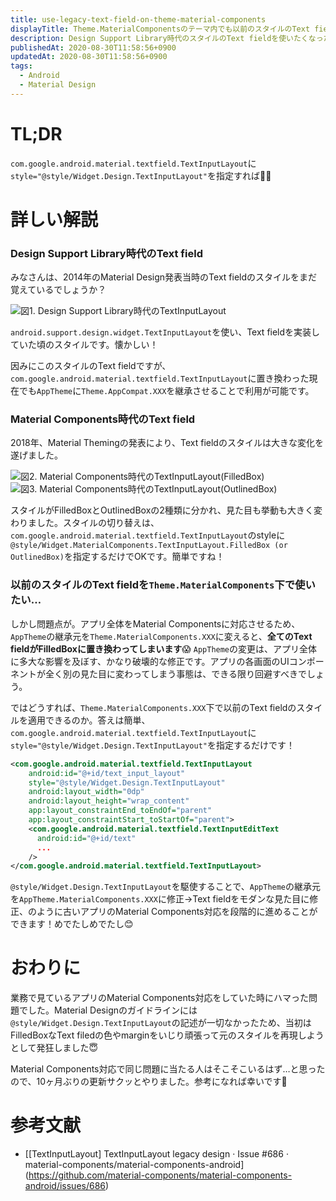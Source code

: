 ```yaml
---
title: use-legacy-text-field-on-theme-material-components
displayTitle: Theme.MaterialComponentsのテーマ内でも以前のスタイルのText fieldを使いたい
description: Design Support Library時代のスタイルのText fieldを使いたくなった時の備忘録です。
publishedAt: 2020-08-30T11:58:56+0900
updatedAt: 2020-08-30T11:58:56+0900
tags:
  - Android
  - Material Design
---
```


# TL;DR

`com.google.android.material.textfield.TextInputLayout`に`style="@style/Widget.Design.TextInputLayout"`を指定すれば🙆‍♂️

# 詳しい解説
### Design Support Library時代のText field

みなさんは、2014年のMaterial Design発表当時のText fieldのスタイルをまだ覚えているでしょうか？

![図1. Design Support Library時代のTextInputLayout](images/text-input-layout-legacy.gif)

`android.support.design.widget.TextInputLayout`を使い、Text fieldを実装していた頃のスタイルです。懐かしい！

因みにこのスタイルのText fieldですが、`com.google.android.material.textfield.TextInputLayout`に置き換わった現在でも`AppTheme`に`Theme.AppCompat.XXX`を継承させることで利用が可能です。

### Material Components時代のText field

2018年、Material Themingの発表により、Text fieldのスタイルは大きな変化を遂げました。

![図2. Material Components時代のTextInputLayout(FilledBox)](images/text-input-layout-filledbox.gif)
![図3. Material Components時代のTextInputLayout(OutlinedBox)](images/text-input-layout-outlinedbox.gif)

スタイルがFilledBoxとOutlinedBoxの2種類に分かれ、見た目も挙動も大きく変わりました。スタイルの切り替えは、`com.google.android.material.textfield.TextInputLayout`のstyleに`@style/Widget.MaterialComponents.TextInputLayout.FilledBox (or OutlinedBox)`を指定するだけでOKです。簡単ですね！

### 以前のスタイルのText fieldを`Theme.MaterialComponents`下で使いたい…

しかし問題点が。アプリ全体をMaterial Componentsに対応させるため、`AppTheme`の継承元を`Theme.MaterialComponents.XXX`に変えると、**全てのText fieldがFilledBoxに置き換わってしまいます**😱 `AppTheme`の変更は、アプリ全体に多大な影響を及ぼす、かなり破壊的な修正です。アプリの各画面のUIコンポーネントが全く別の見た目に変わってしまう事態は、できる限り回避すべきでしょう。

ではどうすれば、`Theme.MaterialComponents.XXX`下で以前のText fieldのスタイルを適用できるのか。答えは簡単、`com.google.android.material.textfield.TextInputLayout`に`style="@style/Widget.Design.TextInputLayout"`を指定するだけです！

```xml
<com.google.android.material.textfield.TextInputLayout
    android:id="@+id/text_input_layout"
    style="@style/Widget.Design.TextInputLayout"
    android:layout_width="0dp"
    android:layout_height="wrap_content"
    app:layout_constraintEnd_toEndOf="parent"
    app:layout_constraintStart_toStartOf="parent">
    <com.google.android.material.textfield.TextInputEditText
      android:id="@+id/text"
      ...
    />
</com.google.android.material.textfield.TextInputLayout>    
```

`@style/Widget.Design.TextInputLayout`を駆使することで、`AppTheme`の継承元を`AppTheme.MaterialComponents.XXX`に修正→Text fieldをモダンな見た目に修正、のように古いアプリのMaterial Components対応を段階的に進めることができます！めでたしめでたし😊

# おわりに

業務で見ているアプリのMaterial Components対応をしていた時にハマった問題でした。Material Designのガイドラインには`@style/Widget.Design.TextInputLayout`の記述が一切なかったため、当初はFilledBoxなText filedの色やmarginをいじり頑張って元のスタイルを再現しようとして発狂しました😇

Material Components対応で同じ問題に当たる人はそこそこいるはず…と思ったので、10ヶ月ぶりの更新サクッとやりました。参考になれば幸いです🙏

# 参考文献

- [[TextInputLayout] TextInputLayout legacy design · Issue #686 · material-components/material-components-android]
(https://github.com/material-components/material-components-android/issues/686)